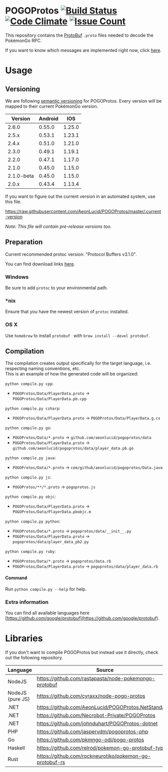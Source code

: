 POGOProtos [![Build Status](https://travis-ci.org/AeonLucid/POGOProtos.svg?branch=master)](https://travis-ci.org/AeonLucid/POGOProtos) [![Code Climate](https://codeclimate.com/github/AeonLucid/POGOProtos/badges/gpa.svg)](https://codeclimate.com/github/AeonLucid/POGOProtos) [![Issue Count](https://codeclimate.com/github/AeonLucid/POGOProtos/badges/issue_count.svg)](https://codeclimate.com/github/AeonLucid/POGOProtos)
===================

This repository contains the [ProtoBuf](https://github.com/google/protobuf) `.proto` files needed to decode the PokémonGo RPC.

If you want to know which messages are implemented right now, click [here](https://github.com/AeonLucid/POGOProtos/blob/master/src/POGOProtos/Networking/Requests/RequestType.proto).

# Usage

## Versioning

We are following [semantic versioning](http://semver.org/) for POGOProtos.  Every version will be mapped to their current PokémonGo version.

| Version      | Android       | IOS           |
|--------------|---------------|---------------|
| 2.6.0        | 0.55.0        | 1.25.0        |
| 2.5.x        | 0.53.1        | 1.23.1        |
| 2.4.x        | 0.51.0        | 1.21.0        |
| 2.3.0        | 0.49.1        | 1.19.1        |
| 2.2.0        | 0.47.1        | 1.17.0        |
| 2.1.0        | 0.45.0        | 1.15.0        |
| 2.1.0-beta   | 0.45.0        | 1.15.0        |
| 2.0.x        | 0.43.4        | 1.13.4        |

If you want to figure out the current version in an automated system, use this file.

https://raw.githubusercontent.com/AeonLucid/POGOProtos/master/.current-version

*Note: This file will contain pre-release versions too.*

## Preparation

Current recommended protoc version: "Protocol Buffers v3.1.0".

You can find download links [here](https://github.com/google/protobuf/releases).

### Windows
Be sure to add `protoc` to your environmental path.

### *nix
Ensure that you have the newest version of `protoc` installed.

### OS X
Use `homebrew` to install `protobuf ` with `brew install --devel protobuf`.

## Compilation
The compilation creates output specifically for the target language, i.e. respecting naming conventions, etc.  
This is an example of how the generated code will be organized:

`python compile.py cpp`:
 - `POGOProtos/Data/PlayerData.proto` -> `POGOProtos/Data/PlayerData.pb.cpp`

`python compile.py csharp`:
 - `POGOProtos/Data/PlayerData.proto` -> `POGOProtos/Data/PlayerData.g.cs`
 
`python compile.py go`:
 - `POGOProtos/Data/*.proto` -> `github.com/aeonlucid/pogoprotos/data`
 - `POGOProtos/Data/PlayerData.proto` -> `github.com/aeonlucid/pogoprotos/data/player_data.pb.go`

`python compile.py java`:
 - `POGOProtos/Data/*.proto` -> `com/github/aeonlucid/pogoprotos/Data.java`
 
`python compile.py js`:
 - `POGOProtos/**/*.proto` -> `pogoprotos.js`

`python compile.py objc`:
 - `POGOProtos/Data/PlayerData.proto` -> `POGOProtos/Data/PlayerData.pbobjc.m`
 
`python compile.py python`:
 - `POGOProtos/Data/*.proto` -> `pogoprotos/data/__init__.py`
 - `POGOProtos/Data/PlayerData.proto` -> `pogoprotos/data/player_data_pb2.py`

`python compile.py ruby`:
 - `POGOProtos/Data/*.proto` -> `pogoprotos/data.rb`
 - `POGOProtos/Data/PlayerData.proto` -> `pogoprotos/data/player_data.rb`

#### Command

Run `python compile.py --help` for help.

### Extra information
You can find all available languages here [https://github.com/google/protobuf](https://github.com/google/protobuf).

# Libraries

If you don't want to compile POGOProtos but instead use it directly, check out the following repository.

| Language         | Source                                                  |
|------------------|---------------------------------------------------------|
| NodeJS           | https://github.com/rastapasta/node-pokemongo-protobuf   |
| NodeJS (pure JS) | https://github.com/cyraxx/node-pogo-protos              |
| .NET             | https://github.com/AeonLucid/POGOProtos.NetStandard1    |
| .NET             | https://github.com/Necrobot-Private/POGOProtos          |
| .NET             | https://github.com/johnduhart/POGOProtos-dotnet         |
| PHP              | https://github.com/jaspervdm/pogoprotos-php             |
| Go               | https://github.com/pkmngo-odi/pogo-protos               |
| Haskell          | https://github.com/relrod/pokemon-go-protobuf-types     |
| Rust             | https://github.com/rockneurotiko/pokemon-go-protobuf-rs |
